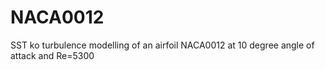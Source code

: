 # NACA0012
SST ko turbulence modelling of an airfoil NACA0012 at 10 degree angle of attack and Re=5300
